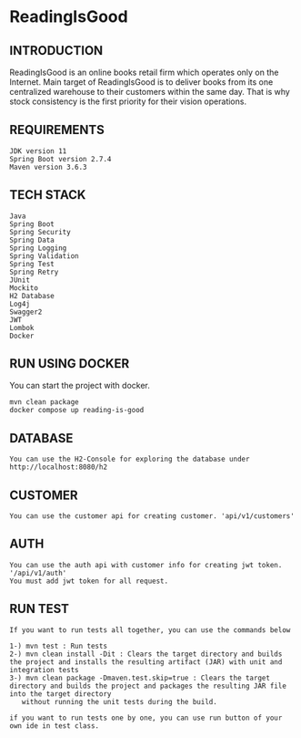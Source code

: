 # ReadingIsGood

## INTRODUCTION

ReadingIsGood is an online books retail firm which operates only on the Internet. Main target of ReadingIsGood is to deliver books from its one centralized warehouse to their customers within the same day. That is why stock consistency is the first priority for their vision operations.

## REQUIREMENTS

    JDK version 11
    Spring Boot version 2.7.4
    Maven version 3.6.3 
    
    
## TECH STACK

    Java
    Spring Boot
    Spring Security
    Spring Data
    Spring Logging
    Spring Validation
    Spring Test
    Spring Retry
    JUnit
    Mockito
    H2 Database
    Log4j
    Swagger2
    JWT
    Lombok
    Docker


## RUN USING DOCKER

You can start the project with docker.

    mvn clean package
    docker compose up reading-is-good
    
## DATABASE

    You can use the H2-Console for exploring the database under http://localhost:8080/h2

## CUSTOMER

    You can use the customer api for creating customer. 'api/v1/customers'

## AUTH

    You can use the auth api with customer info for creating jwt token. '/api/v1/auth'
    You must add jwt token for all request.


## RUN TEST
  
    If you want to run tests all together, you can use the commands below
    
    1-) mvn test : Run tests
    2-) mvn clean install -Dit : Clears the target directory and builds the project and installs the resulting artifact (JAR) with unit and integration tests
    3-) mvn clean package -Dmaven.test.skip=true : Clears the target directory and builds the project and packages the resulting JAR file into the target directory
       without running the unit tests during the build.
    
    if you want to run tests one by one, you can use run button of your own ide in test class. 
    
